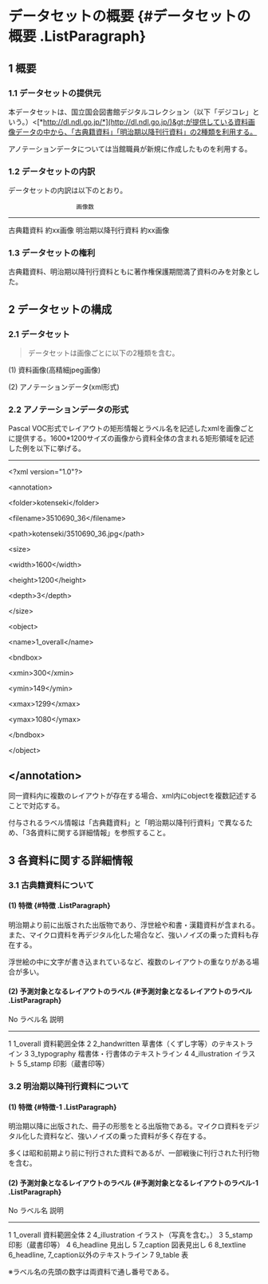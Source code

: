 データセットの概要 {#データセットの概要 .ListParagraph}
==================

1 概要
----

### 1.1 データセットの提供元

本データセットは、国立国会図書館デジタルコレクション（以下「デジコレ」という。）&lt;[*http://dl.ndl.go.jp/*](http://dl.ndl.go.jp/)&gt;が提供している資料画像データの中から、「古典籍資料」「明治期以降刊行資料」の2種類を利用する。

アノテーションデータについては当館職員が新規に作成したものを利用する。

### 1.2 データセットの内訳

データセットの内訳は以下のとおり。

                       画像数
  -------------------- ----------
  古典籍資料           約xx画像
  明治期以降刊行資料   約xx画像

### 1.3 データセットの権利

古典籍資料、明治期以降刊行資料ともに著作権保護期間満了資料のみを対象とした。

2 データセットの構成
------------------

### 2.1 データセット

> データセットは画像ごとに以下の2種類を含む。

(1) 資料画像(高精細jpeg画像)

(2) アノテーションデータ(xml形式)

### 2.2 アノテーションデータの形式

Pascal
VOC形式でレイアウトの矩形情報とラベル名を記述したxmlを画像ごとに提供する。1600\*1200サイズの画像から資料全体の含まれる矩形領域を記述した例を以下に挙げる。

  ----------------------------------------------------
  &lt;?xml version="1.0"?&gt;
  
  &lt;annotation&gt;
  
  &lt;folder&gt;kotenseki&lt;/folder&gt;
  
  &lt;filename&gt;3510690\_36&lt;/filename&gt;
  
  &lt;path&gt;kotenseki/3510690\_36.jpg&lt;/path&gt;
  
  &lt;size&gt;
  
  &lt;width&gt;1600&lt;/width&gt;
  
  &lt;height&gt;1200&lt;/height&gt;
  
  &lt;depth&gt;3&lt;/depth&gt;
  
  &lt;/size&gt;
  
  &lt;object&gt;
  
  &lt;name&gt;1\_overall&lt;/name&gt;
  
  &lt;bndbox&gt;
  
  &lt;xmin&gt;300&lt;/xmin&gt;
  
  &lt;ymin&gt;149&lt;/ymin&gt;
  
  &lt;xmax&gt;1299&lt;/xmax&gt;
  
  &lt;ymax&gt;1080&lt;/ymax&gt;
  
  &lt;/bndbox&gt;
  
  &lt;/object&gt;
  
  &lt;/annotation&gt;
  ----------------------------------------------------

同一資料内に複数のレイアウトが存在する場合、xml内にobjectを複数記述することで対応する。

付与されるラベル情報は「古典籍資料」と「明治期以降刊行資料」で異なるため、「3各資料に関する詳細情報」を参照すること。

3 各資料に関する詳細情報
----------------------

### 3.1 古典籍資料について

#### (1) 特徴 {#特徴 .ListParagraph}

明治期より前に出版された出版物であり、浮世絵や和書・漢籍資料が含まれる。また、マイクロ資料を再デジタル化した場合など、強いノイズの乗った資料も存在する。

浮世絵の中に文字が書き込まれているなど、複数のレイアウトの重なりがある場合が多い。

#### (2) 予測対象となるレイアウトのラベル {#予測対象となるレイアウトのラベル .ListParagraph}

  No   ラベル名          説明
  ---- ----------------- --------------------------------------
  1    1\_overall        資料範囲全体
  2    2\_handwritten    草書体（くずし字等）のテキストライン
  3    3\_typography     楷書体・行書体のテキストライン
  4    4\_illustration   イラスト
  5    5\_stamp          印影（蔵書印等）

### 3.2 明治期以降刊行資料について

#### (1) 特徴 {#特徴-1 .ListParagraph}

明治期以降に出版された、冊子の形態をとる出版物である。マイクロ資料をデジタル化した資料など、強いノイズの乗った資料が多く存在する。

多くは昭和前期より前に刊行された資料であるが、一部戦後に刊行された刊行物を含む。

#### (2) 予測対象となるレイアウトのラベル {#予測対象となるレイアウトのラベル-1 .ListParagraph}

  No   ラベル名          説明
  ---- ----------------- ---------------------------------------------
  1    1\_overall        資料範囲全体
  2    4\_illustration   イラスト（写真を含む。）
  3    5\_stamp          印影（蔵書印等）
  4    6\_headline       見出し
  5    7\_caption        図表見出し
  6    8\_textline       6\_headline, 7\_caption以外のテキストライン
  7    9\_table          表

※ラベル名の先頭の数字は両資料で通し番号である。
